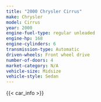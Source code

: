 ```yaml
---
title: "2000 Chrysler Cirrus"
make: Chrysler
model: Cirrus
year: 2000
engine-fuel-type: regular unleaded
engine-hp: 168
engine-cylinders: 6
transmission-type: Automatic
driven-wheels: Front wheel drive
number-of-doors: 4
market-category: N/A
vehicle-size: Midsize
vehicle-style: Sedan
---
```


{{< car_info >}}
